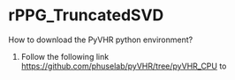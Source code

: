 # rPPG_TruncatedSVD

How to download the PyVHR python environment?

1) Follow the following link https://github.com/phuselab/pyVHR/tree/pyVHR_CPU to 
